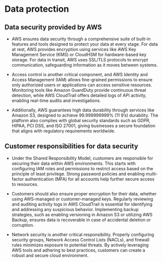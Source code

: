 # Data protection

## Data security provided by AWS
- AWS ensures data security through a comprehensive suite of built-in features and tools designed to protect your data at every stage. For data at rest, AWS provides encryption using services like AWS Key Management Service (KMS) or CloudHSM for hardware-based key storage. For data in transit, AWS uses SSL/TLS protocols to encrypt communication, safeguarding information as it moves between systems.

- Access control is another critical component, and AWS Identity and Access Management (IAM) allows fine-grained permissions to ensure only authorized users or applications can access sensitive resources. Monitoring tools like Amazon GuardDuty provide continuous threat detection, while AWS CloudTrail offers detailed logs of API activity, enabling real-time audits and investigations.

- Additionally, AWS guarantees high data durability through services like Amazon S3, designed to achieve 99.999999999% (11 9’s) durability. The platform also complies with global security standards such as GDPR, HIPAA, PCI DSS, and ISO 27001, giving businesses a secure foundation that aligns with regulatory requirements worldwide.

## Customer responsibilities for data security
- Under the Shared Responsibility Model, customers are responsible for securing their data within AWS environments. This starts with configuring IAM roles and permissions to restrict access based on the principle of least privilege. Strong password policies and enabling multi-factor authentication (MFA) for all accounts help further secure access to resources.

- Customers should also ensure proper encryption for their data, whether using AWS-managed or customer-managed keys. Regularly reviewing and auditing activity logs in AWS CloudTrail is essential for identifying and addressing any suspicious behavior. Implementing backup strategies, such as enabling versioning in Amazon S3 or utilizing AWS Backup, ensures data is recoverable in case of accidental deletion or corruption.

- Network security is another critical responsibility. Properly configuring security groups, Network Access Control Lists (NACLs), and firewall rules minimizes exposure to potential threats. By actively leveraging AWS tools and adhering to best practices, customers can create a robust and secure cloud environment.